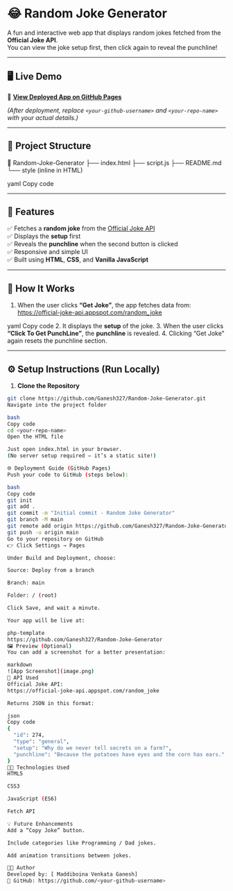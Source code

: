 # 😂 Random Joke Generator

A fun and interactive web app that displays random jokes fetched from the **Official Joke API**.  
You can view the joke setup first, then click again to reveal the punchline!

---

## 🖥️ Live Demo

🔗 **[View Deployed App on GitHub Pages](https://<your-github-username>.github.io/<your-repo-name>/)**

*(After deployment, replace `<your-github-username>` and `<your-repo-name>` with your actual details.)*

---

## 📂 Project Structure

📁 Random-Joke-Generator
├── index.html
├── script.js
├── README.md
└── style (inline in HTML)

yaml
Copy code

---

## 🚀 Features

✅ Fetches a **random joke** from the [Official Joke API](https://official-joke-api.appspot.com/random_joke)  
✅ Displays the **setup** first  
✅ Reveals the **punchline** when the second button is clicked  
✅ Responsive and simple UI  
✅ Built using **HTML**, **CSS**, and **Vanilla JavaScript**

---

## 🧠 How It Works

1. When the user clicks **“Get Joke”**, the app fetches data from:
https://official-joke-api.appspot.com/random_joke

yaml
Copy code
2. It displays the **setup** of the joke.
3. When the user clicks **“Click To Get PunchLine”**, the **punchline** is revealed.
4. Clicking “Get Joke” again resets the punchline section.

---

## ⚙️ Setup Instructions (Run Locally)

1. **Clone the Repository**
```bash
git clone https://github.com/Ganesh327/Random-Joke-Generator.git
Navigate into the project folder

bash
Copy code
cd <your-repo-name>
Open the HTML file

Just open index.html in your browser.
(No server setup required — it’s a static site!)

🌐 Deployment Guide (GitHub Pages)
Push your code to GitHub (steps below):

bash
Copy code
git init
git add .
git commit -m "Initial commit - Random Joke Generator"
git branch -M main
git remote add origin https://github.com/Ganesh327/Random-Joke-Generator
git push -u origin main
Go to your repository on GitHub
👉 Click Settings → Pages

Under Build and Deployment, choose:

Source: Deploy from a branch

Branch: main

Folder: / (root)

Click Save, and wait a minute.

Your app will be live at:

php-template
https://github.com/Ganesh327/Random-Joke-Generator
🖼️ Preview (Optional)
You can add a screenshot for a better presentation:

markdown
![App Screenshot](image.png)
📜 API Used
Official Joke API:
https://official-joke-api.appspot.com/random_joke

Returns JSON in this format:

json
Copy code
{
  "id": 274,
  "type": "general",
  "setup": "Why do we never tell secrets on a farm?",
  "punchline": "Because the potatoes have eyes and the corn has ears."
}
🧑‍💻 Technologies Used
HTML5

CSS3

JavaScript (ES6)

Fetch API

💡 Future Enhancements
Add a “Copy Joke” button.

Include categories like Programming / Dad jokes.

Add animation transitions between jokes.

👨‍🎨 Author
Developed by: [ Maddiboina Venkata Ganesh] 
💼 GitHub: https://github.com/<your-github-username>